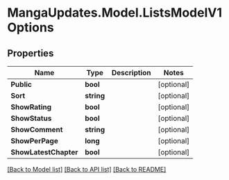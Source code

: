 # MangaUpdates.Model.ListsModelV1Options

## Properties

Name | Type | Description | Notes
------------ | ------------- | ------------- | -------------
**Public** | **bool** |  | [optional] 
**Sort** | **string** |  | [optional] 
**ShowRating** | **bool** |  | [optional] 
**ShowStatus** | **bool** |  | [optional] 
**ShowComment** | **string** |  | [optional] 
**ShowPerPage** | **long** |  | [optional] 
**ShowLatestChapter** | **bool** |  | [optional] 

[[Back to Model list]](../README.md#documentation-for-models) [[Back to API list]](../README.md#documentation-for-api-endpoints) [[Back to README]](../README.md)

